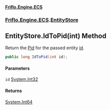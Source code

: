 #### [Friflo.Engine.ECS](index.md#'index')
### [Friflo.Engine.ECS](Friflo.Engine.ECS.md#'Friflo.Engine.ECS').[EntityStore](EntityStore.md#'Friflo.Engine.ECS.EntityStore')

## EntityStore.IdToPid(int) Method

Return the [Pid](Entity.Pid.md#'Friflo.Engine.ECS.Entity.Pid') for the passed entity [id](EntityStore.IdToPid(int).md#Friflo.Engine.ECS.EntityStore.IdToPid(int).id#'Friflo.Engine.ECS.EntityStore.IdToPid(int).id').

```csharp
public long IdToPid(int id);
```
#### Parameters

<a name='Friflo.Engine.ECS.EntityStore.IdToPid(int).id'></a>

`id` [System.Int32](https://docs.microsoft.com/en-us/dotnet/api/System.Int32#'System.Int32')

#### Returns
[System.Int64](https://docs.microsoft.com/en-us/dotnet/api/System.Int64#'System.Int64')